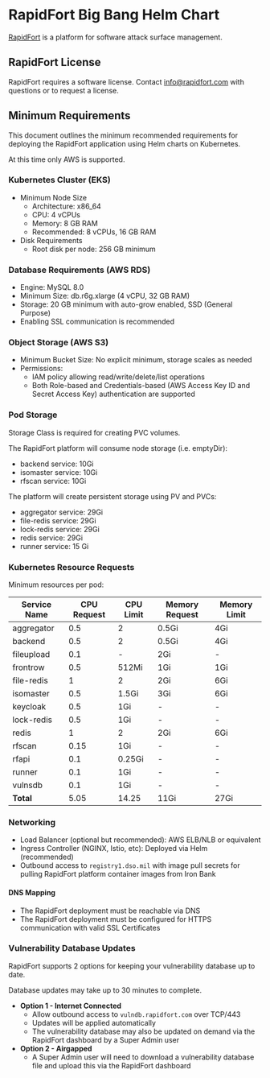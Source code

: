 # RapidFort Big Bang Helm Chart

[RapidFort](https://www.rapidfort.com) is a platform for software attack surface management.

## RapidFort License

RapidFort requires a software license. Contact info@rapidfort.com with questions or to request a license.

## Minimum Requirements

This document outlines the minimum recommended requirements for deploying the RapidFort application using Helm charts on Kubernetes.

At this time only AWS is supported.

### Kubernetes Cluster (EKS)

* Minimum Node Size
  * Architecture: x86_64
  * CPU: 4 vCPUs
  * Memory: 8 GB RAM
  * Recommended: 8 vCPUs, 16 GB RAM
* Disk Requirements
  * Root disk per node: 256 GB minimum

### Database Requirements (AWS RDS)

* Engine: MySQL 8.0
* Minimum Size: db.r6g.xlarge (4 vCPU, 32 GB RAM)
* Storage: 20 GB minimum with auto-grow enabled, SSD (General Purpose)
* Enabling SSL communication is recommended

### Object Storage (AWS S3)

* Minimum Bucket Size: No explicit minimum, storage scales as needed
* Permissions:
  * IAM policy allowing read/write/delete/list operations
  * Both Role-based and Credentials-based (AWS Access Key ID and Secret Access Key) authentication are supported

### Pod Storage

Storage Class is required for creating PVC volumes.

The RapidFort platform will consume node storage (i.e. emptyDir):

* backend service: 10Gi
* isomaster service: 10Gi
* rfscan service: 10Gi

The platform will create persistent storage using PV and PVCs:

* aggregator service: 29Gi
* file-redis service: 29Gi
* lock-redis service: 29Gi
* redis service: 29Gi
* runner service: 15 Gi

### Kubernetes Resource Requests

Minimum resources per pod:

| Service Name | CPU Request | CPU Limit | Memory Request | Memory Limit |
|--------------|-------------|-----------|----------------|--------------|
| aggregator   | 0.5         | 2         | 0.5Gi          | 4Gi          |
| backend      | 0.5         | 2         | 0.5Gi          | 4Gi          |
| fileupload   | 0.1         | -         | 2Gi            | -            |
| frontrow     | 0.5         | 512Mi     | 1Gi            | 1Gi          |
| file-redis   | 1           | 2         | 2Gi            | 6Gi          |
| isomaster    | 0.5         | 1.5Gi     | 3Gi            | 6Gi          |
| keycloak     | 0.5         | 1Gi       | -              | -            |
| lock-redis   | 0.5         | 1Gi       | -              | -            |
| redis        | 1           | 2         | 2Gi            | 6Gi          |
| rfscan       | 0.15        | 1Gi       | -              | -            |
| rfapi        | 0.1         | 0.25Gi    | -              | -            |
| runner       | 0.1         | 1Gi       | -              | -            |
| vulnsdb      | 0.1         | 1Gi       | -              | -            |
| **Total**    | 5.05        | 14.25     | 11Gi           | 27Gi         |

### Networking

* Load Balancer (optional but recommended): AWS ELB/NLB or equivalent
* Ingress Controller (NGINX, Istio, etc): Deployed via Helm (recommended)
* Outbound access to ```registry1.dso.mil``` with image pull secrets for pulling RapidFort platform container images from Iron Bank

#### DNS Mapping

* The RapidFort deployment must be reachable via DNS
* The RapidFort deployment must be configured for HTTPS communication with valid SSL Certificates

### Vulnerability Database Updates

RapidFort supports 2 options for keeping your vulnerability database up to date.

Database updates may take up to 30 minutes to complete.

* **Option 1 - Internet Connected**
  * Allow outbound access to ```vulndb.rapidfort.com``` over TCP/443
  * Updates will be applied automatically
  * The vulnerability database may also be updated on demand via the RapidFort dashboard by a Super Admin user
* **Option 2 - Airgapped**
  * A Super Admin user will need to download a vulnerability database file and upload this via the RapidFort dashboard
